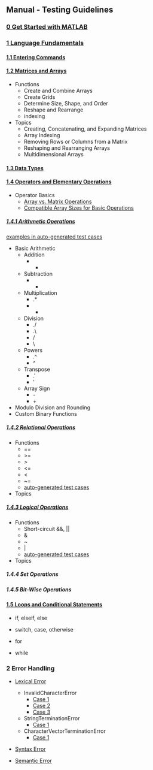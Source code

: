 ## Manual - Testing Guidelines

### [0 Get Started with MATLAB](https://ww2.mathworks.cn/help/matlab/getting-started-with-matlab.html?s_tid=CRUX_lftnav)

### [1 Language Fundamentals](https://ww2.mathworks.cn/help/matlab/language-fundamentals.html?s_tid=CRUX_lftnav)
#### [1.1 Entering Commands](https://ww2.mathworks.cn/help/matlab/entering-commands.html?s_tid=CRUX_lftnav)
#### [1.2 Matrices and Arrays](https://ww2.mathworks.cn/help/matlab/matrices-and-arrays.html?s_tid=CRUX_lftnav)
- Functions
  - Create and Combine Arrays
  - Create Grids
  - Determine Size, Shape, and Order
  - Reshape and Rearrange
  - indexing
- Topics
  - Creating, Concatenating, and Expanding Matrices
  - Array Indexing
  - Removing Rows or Columns from a Matrix
  - Reshaping and Rearranging Arrays
  - Multidimensional Arrays
#### [1.3 Data Types](https://ww2.mathworks.cn/help/matlab/data-types.html?s_tid=CRUX_lftnav)
#### [1.4 Operators and Elementary Operations](https://ww2.mathworks.cn/help/matlab/operators-and-elementary-operations.html?s_tid=CRUX_lftnav)
- Operator Basics
  - [Array vs. Matrix Operations](https://ww2.mathworks.cn/help/matlab/matlab_prog/array-vs-matrix-operations.html)
  - [Compatible Array Sizes for Basic Operations](https://ww2.mathworks.cn/help/matlab/matlab_prog/compatible-array-sizes-for-basic-operations.html)
##### [1.4.1 Arithmetic Operations](https://ww2.mathworks.cn/help/matlab/arithmetic-operators.html)
[examples in auto-generated test cases](test_interpreter/test_cases/language_fundamentals/iv_operators_and_elementary_operations/test_1_arithmetic_operations.m)
- Basic Arithmetic
  - Addition
    - +
  - Subtraction
    - -
  - Multiplication
    - .*
    - *
  - Division
    - ./
    - .\\
    - /
    - \\
  - Powers
    - .^
    - ^
  - Transpose
    - .'
    - '
  - Array Sign
    - \-
    - \+
- Modulo Division and Rounding
- Custom Binary Functions
##### [1.4.2 Relational Operations](https://ww2.mathworks.cn/help/matlab/relational-operators.html)
- Functions
  - ==
  - \>=
  - \>
  - <=
  - <
  - ~=
  - [auto-generated test cases](test_interpreter/test_cases/language_fundamentals/iv_operators_and_elementary_operations/test_2_relational_operations.m)
- Topics
##### [1.4.3 Logical Operations](https://ww2.mathworks.cn/help/matlab/logical-operations.html)
- Functions
  - Short-circuit &&, ||
  - &
  - ~
  - |
  - [auto-generated test cases](test_interpreter/test_cases/language_fundamentals/iv_operators_and_elementary_operations/test_3_logical_operations.m)
- Topics
##### 1.4.4 Set Operations
##### 1.4.5 Bit-Wise Operations
#### [1.5 Loops and Conditional Statements](https://ww2.mathworks.cn/help/matlab/control-flow.html?s_tid=CRUX_lftnav)
- if, elseif, else  
  
- switch, case, otherwise  
  
- for  
  
- while  
  

### 2 Error Handling
- [Lexical Error](main/exceptions/i_lexical_exception.py)
  - InvalidCharacterError
    - [Case 1](test_interpreter/test_cases/error_handling/i_lexical_error/test_1_invalid_character_error.m)
    - [Case 2](test_interpreter/test_cases/error_handling/i_lexical_error/test_2_invalid_character_error.m)
    - [Case 3](test_interpreter/test_cases/error_handling/i_lexical_error/test_3_invalid_character_error.m)
  - StringTerminationError
    - [Case 1](test_interpreter/test_cases/error_handling/i_lexical_error/test_4_string_termination_error.m)
  - CharacterVectorTerminationError
    - [Case 1](test_interpreter/test_cases/error_handling/i_lexical_error/test_5_character_vector_termination_error.m)
- [Syntax Error](main/exceptions/ii_syntactic_exceptions.py)

- [Semantic Error](main/exceptions/iii_semantic_exceptions.py)